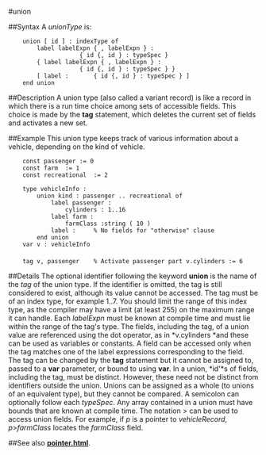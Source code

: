 
#union

##Syntax
A *unionType* is:


        union [ id ] : indexType of
            label labelExpn { , labelExpn } :
                        { id {, id } : typeSpec }
            { label labelExpn { , labelExpn } :
                        { id {, id } : typeSpec } }
            [ label :       { id {, id } : typeSpec } ]
        end union
##Description
A union type (also called a variant record) is like a record in which there is a run time choice among sets of accessible fields. This choice is made by the **tag** statement, which deletes the current set of fields and activates a new set.



##Example
This union type keeps track of various information about a vehicle, depending on the kind of vehicle.


        const passenger := 0
        const farm  := 1
        const recreational  := 2
        
        type vehicleInfo :
            union kind : passenger .. recreational of
                label passenger :
                    cylinders : 1..16
                label farm :
                    farmClass :string ( 10 )
                label :     % No fields for "otherwise" clause
            end union
        var v : vehicleInfo
        
        tag v, passenger    % Activate passenger part v.cylinders := 6
##Details
The optional identifier following the keyword **union** is the name of the *tag* of the union type. If the identifier is omitted, the tag is still considered to exist, although its value cannot be accessed. The tag must be of an index type, for example 1..7. You should limit the range of this index type, as the compiler may have a limit (at least 255) on the maximum range it can handle.
Each *labelExpn* must be known at compile time and must lie within the range of the tag's type. The fields, including the tag, of a union value are referenced using the dot operator, as in *v.cylinders *and these can be used as variables or constants. A field can be accessed only when the tag matches one of the label expressions corresponding to the field. The tag can be changed by the **tag** statement  but it cannot be assigned to, passed to a **var** parameter, or bound to using **var**.
In a union, *id'*s of fields, including the tag, must be distinct. However, these need not be distinct from identifiers outside the union. Unions can be assigned as a whole (to unions of an equivalent type), but they cannot be compared. A semicolon can optionally follow each *typeSpec*.
Any array contained in a union must have bounds that are known at compile time.
The notation > can be used to access union fields. For example, if *p* is a pointer to *vehicleRecord*, *p*>*farmClass* locates the *farmClass* field.



##See also
**[pointer.html](pointer)**.


